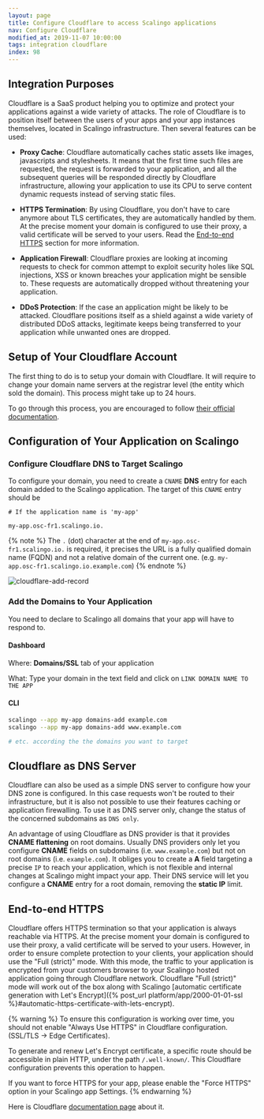 ```yaml
---
layout: page
title: Configure Cloudflare to access Scalingo applications
nav: Configure Cloudflare
modified_at: 2019-11-07 10:00:00
tags: integration cloudflare
index: 98
---
```


## Integration Purposes

Cloudflare is a SaaS product helping you to optimize and protect your
applications against a wide variety of attacks. The role of Cloudflare is to
position itself between the users of your apps and your app instances
themselves, located in Scalingo infrastructure. Then several features can be
used:

* **Proxy Cache**: Cloudflare automatically caches static assets like images,
  javascripts and stylesheets. It means that the first time such files are
  requested, the request is forwarded to your application, and all the
  subsequent queries will be responded directly by Cloudflare infrastructure,
  allowing your application to use its CPU to serve content dynamic requests
  instead of serving static files.

* **HTTPS Termination**: By using Cloudflare, you don't have to care anymore
    about TLS certificates, they are automatically handled by them. At the
    precise moment your domain is configured to use their proxy, a valid
    certificate will be served to your users. Read the [End-to-end
    HTTPS](#end-to-end-https) section for more information.

* **Application Firewall**: Cloudflare proxies are looking at incoming requests
  to check for common attempt to exploit security holes like SQL injections,
  XSS or known breaches your application might be sensible to. These requests
  are automatically dropped without threatening your application.

* **DDoS Protection**: If the case an application might be likely to be
  attacked.  Cloudflare positions itself as a shield against a wide variety of
  distributed DDoS attacks, legitimate keeps being transferred to your
  application while unwanted ones are dropped.

## Setup of Your Cloudflare Account

The first thing to do is to setup your domain with Cloudflare. It will require
to change your domain name servers at the registrar level (the entity which sold
the domain). This process might take up to 24 hours.

To go through this process, you are encouraged to follow [their official
documentation](https://support.cloudflare.com/hc/en-us/articles/201720164-Step-2-Create-a-Cloudflare-account-and-add-a-website).

## Configuration of Your Application on Scalingo

### Configure Cloudflare DNS to Target Scalingo

To configure your domain, you need to create a `CNAME` **DNS** entry for each domain
added to the Scalingo application. The target of this `CNAME` entry should be

```
# If the application name is 'my-app'

my-app.osc-fr1.scalingo.io.
```

{% note %}
  The `.` (dot) character at the end of `my-app.osc-fr1.scalingo.io.` is required, it
  precises the URL is a fully qualified domain name (FQDN) and not a relative
  domain of the current one. (e.g. `my-app.osc-fr1.scalingo.io.example.com`)
{% endnote %}

![cloudflare-add-record](https://cdn.scalingo.com/documentation/integrations/cloudflare-create-record-03.png)

### Add the Domains to Your Application

You need to declare to Scalingo all domains that your app will have to respond to.

#### Dashboard

Where: **Domains/SSL** tab of your application

What: Type your domain in the text field and click on `LINK DOMAIN NAME TO THE APP`

#### CLI

```bash
scalingo --app my-app domains-add example.com
scalingo --app my-app domains-add www.example.com

# etc. according the the domains you want to target
```

## Cloudflare as DNS Server

Cloudflare can also be used as a simple DNS server to configure how your DNS zone
is configured. In this case requests won't be routed to their infrastructure,
but it is also not possible to use their features caching or application
firewalling. To use it as DNS server only, change the status of the concerned
subdomains as `DNS only`.

An advantage of using Cloudflare as DNS provider is that it provides **CNAME
flattening** on root domains. Usually DNS providers only let you configure
**CNAME** fields on subdomains (i.e. `www.example.com`) but not on root domains
(i.e. `example.com`). It obliges you to create a **A** field targeting a
precise `IP` to reach your application, which is not flexible and internal
changes at Scalingo might impact your app. Their DNS service will let you
configure a **CNAME** entry for a root domain, removing the **static IP**
limit.

## End-to-end HTTPS

Cloudflare offers HTTPS termination so that your application is always reachable
via HTTPS. At the precise moment your domain is configured to use their proxy, a
valid certificate will be served to your users. However, in order to ensure
complete protection to your clients, your application should use the "Full
(strict)" mode. With this mode, the traffic to your application is encrypted
from your customers browser to your Scalingo hosted application going through
Cloudflare network. Cloudflare "Full (strict)" mode will work out of the box
along with Scalingo [automatic certificate generation with Let's Encrypt]({%
post_url platform/app/2000-01-01-ssl
%}#automatic-https-certificate-with-lets-encrypt).

{% warning %}
To ensure this configuration is working over time, you should not enable "Always Use HTTPS" in Cloudflare configuration. (SSL/TLS → Edge Certificates).

To generate and renew Let's Encrypt certificate, a specific route should be
accessible in plain HTTP, under the path `/.well-known/`. This Cloudflare
configuration prevents this operation to happen.

If you want to force HTTPS for your app, please enable the "Force HTTPS" option
in your Scalingo app Settings.
{% endwarning %}

Here is Cloudflare [documentation
page](https://support.cloudflare.com/hc/en-us/articles/200170416-End-to-end-HTTPS-with-Cloudflare-Part-3-SSL-options)
about it.
